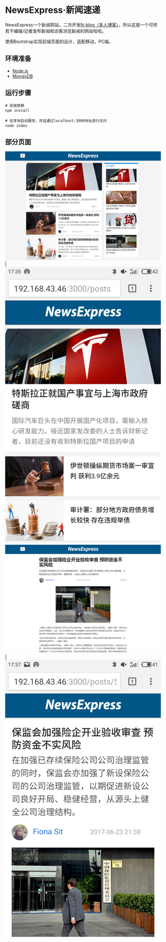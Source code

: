 # NewsExpress·新闻速递
NewsExpress一个新闻网站，二次开发[N-blog（多人博客）](https://github.com/nswbmw/N-blog)，所以这是一个可供若干编辑/记者发布新闻和访客浏览新闻的网站哈哈。 

使用Bootstrap实现前端页面的设计，适配移动，PC端。

## 环境准备
* [Node.js](https://github.com/nswbmw/N-blog/blob/master/book/1.1%20Node.js%20%E7%9A%84%E5%AE%89%E8%A3%85%E4%B8%8E%E4%BD%BF%E7%94%A8.md) 
* [MongoDB](https://github.com/nswbmw/N-blog/blob/master/book/1.2%20MongoDB%20%E7%9A%84%E5%AE%89%E8%A3%85%E4%B8%8E%E4%BD%BF%E7%94%A8.md) 

## 运行步骤
``` 
# 安装依赖
npm install

# 在本地启动服务，并且通过localhost:3000地址进行访问
node index

```

## 部分页面

![](./public/img/1.png) | ![](./public/img/3.jpg) 
![](./public/img/2.png) | ![](./public/img/4.jpg)
